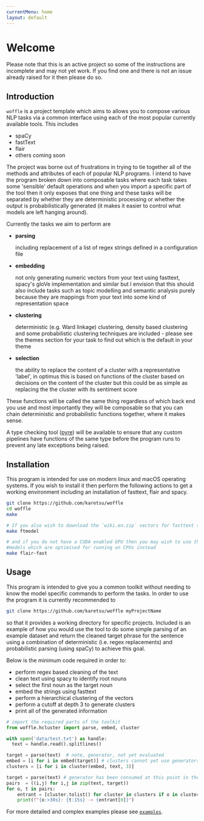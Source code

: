 ```yaml
---
currentMenu: home
layout: default
---
```


# Welcome

Please note that this is an active project so some of the instructions are
incomplete and may not yet work. If you find one and there is not an issue
already raised for it then please do so.


## Introduction

`woffle` is a project template which aims to allows you to compose various NLP
tasks via a common interface using each of the most popular currently available
tools. This includes

- spaCy
- fastText
- flair
- others coming soon


The project was borne out of frustrations in trying to tie together all of the
methods and attributes of each of popular NLP programs. I intend to have the
program broken down into composable tasks where each task takes some 'sensible'
default operations and when you import a specific part of the tool then it only
exposes that one thing and these tasks will be separated by whether they are
deterministic processing or whether the output is probabilistically generated
(it makes it easier to control what models are left hanging around).

Currently the tasks we aim to perform are

- **parsing**

    including replacement of a list of regex strings defined in a configuration file
- **embedding**

    not only generating numeric vectors from your text using
    fasttext, spacy's gloVe implementation and similar but I envision that this
    should also include tasks such as topic modelling and semantic analysis
    purely because they are mappings from your text into some kind of
    representation space
- **clustering**

    deterministic (e.g. Ward linkage) clustering, density based clustering and
    some probabilistic clustering techniques are included - please see the
    themes section for your task to find out which is the default in your theme
- **selection**

    the ability to replace the content of a cluster
    with a representative 'label', in optimus this is based on functions of the
    cluster based on decisions on the content of the cluster but this could be as
    simple as replacing the the cluster with its sentiment score


These functions will be called the same thing regardless of which back end you
use and most importantly they will be composable so that you can chain
deterministic and probabilistic functions together, where it makes sense.

A type checking tool ([pyre](https://pyre-check.org)) will be available to
ensure that any custom pipelines have functions of the same type before the
program runs to prevent any late exceptions being raised.


## Installation

This program is intended for use on modern linux and macOS operating systems. If
you wish to install it then perform the following actions to get a working
environment including an installation of fasttext, flair and spacy.

```sh
git clone https://github.com/karetsu/woffle
cd woffle
make

# If you also wish to download the `wiki.en.zip` vectors for fasttext then also do
make ftmodel

# and if you do not have a CUDA enabled GPU then you may wish to use the flair
#models which are optimised for running on CPUs instead
make flair-fast
```


## Usage

This program is intended to give you a common toolkit without needing to know
the model specific commands to perform the tasks. In order to use the program it
is currently recommended to

```sh
git clone https://github.com/karetsu/woffle myProjectName
```

so that it provides a working directory for specific projects. Included is an
example of how you would use the tool to do some simple parsing of an example
dataset and return the cleaned target phrase for the sentence using a
combination of deterministic (i.e. regex replacements) and probabilistic parsing
(using spaCy) to achieve this goal.


Below is the minimum code required in order to:

- perform regex based cleaning of the text
- clean text using spacy to identify root nouns
- select the first noun as the target noun
- embed the strings using fasttext
- perform a hierarchical clustering of the vectors
- perform a cutoff at depth 3 to generate clusters
- print all of the generated information


```python
# import the required parts of the toolkit
from woffle.hcluster import parse, embed, cluster

with open('data/test.txt') as handle:
  text = handle.read().splitlines()

target = parse(text)  # note, generator, not yet evaluated
embed = [i for i in embed(target)] # clusters cannot yet use generators
clusters = [i for i in cluster(embed, text, 3)]

target = parse(text) # generator has been consumed at this point in the above!
pairs  = ((i,j) for i,j in zip(text, target))
for o, t in pairs:
    entrant = [cluster.tolist() for cluster in clusters if o in cluster]
    print(f"{o:>30s}: {t:15s} -> {entrant[0]}")
```

For more detailed and complex examples please see
[`examples`](https://github.com/karetsu/woffle/tree/master/examples).

